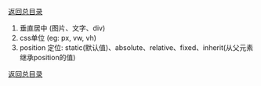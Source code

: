 [返回总目录](../README.md)
1. 垂直居中 (图片、文字、div)
2. css单位 (eg: px, vw, vh)
3. position 定位: static(默认值)、absolute、relative、fixed、inherit(从父元素继承position的值)



[返回总目录](../README.md)
